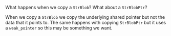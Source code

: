 What happens when we copy a ```StrBlob```? What about a ```StrBlobPtr```?

When we copy a ```StrBlob``` we copy the underlying shared pointer but not the data that it points to. The same happens with copying ```StrBlobPtr``` but it uses a ```weak_pointer``` so this may be something we 
want.